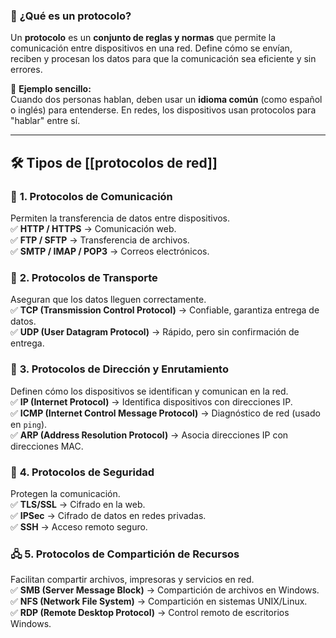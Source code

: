 ### 📡 **¿Qué es un protocolo?**

Un **protocolo** es un **conjunto de reglas y normas** que permite la comunicación entre dispositivos en una red. Define cómo se envían, reciben y procesan los datos para que la comunicación sea eficiente y sin errores.

📌 **Ejemplo sencillo:**  
Cuando dos personas hablan, deben usar un **idioma común** (como español o inglés) para entenderse. En redes, los dispositivos usan protocolos para "hablar" entre sí.

---

## 🛠️ **Tipos de [[protocolos de red]]**

### 📶 **1. Protocolos de Comunicación**

Permiten la transferencia de datos entre dispositivos.  
✅ **HTTP / HTTPS** → Comunicación web.  
✅ **FTP / SFTP** → Transferencia de archivos.  
✅ **SMTP / IMAP / POP3** → Correos electrónicos.

### 📡 **2. Protocolos de Transporte**

Aseguran que los datos lleguen correctamente.  
✅ **TCP (Transmission Control Protocol)** → Confiable, garantiza entrega de datos.  
✅ **UDP (User Datagram Protocol)** → Rápido, pero sin confirmación de entrega.

### 📍 **3. Protocolos de Dirección y Enrutamiento**

Definen cómo los dispositivos se identifican y comunican en la red.  
✅ **IP (Internet Protocol)** → Identifica dispositivos con direcciones IP.  
✅ **ICMP (Internet Control Message Protocol)** → Diagnóstico de red (usado en `ping`).  
✅ **ARP (Address Resolution Protocol)** → Asocia direcciones IP con direcciones MAC.

### 🔐 **4. Protocolos de Seguridad**

Protegen la comunicación.  
✅ **TLS/SSL** → Cifrado en la web.  
✅ **IPSec** → Cifrado de datos en redes privadas.  
✅ **SSH** → Acceso remoto seguro.

### 🖧 **5. Protocolos de Compartición de Recursos**

Facilitan compartir archivos, impresoras y servicios en red.  
✅ **SMB (Server Message Block)** → Compartición de archivos en Windows.  
✅ **NFS (Network File System)** → Compartición en sistemas UNIX/Linux.  
✅ **RDP (Remote Desktop Protocol)** → Control remoto de escritorios Windows.